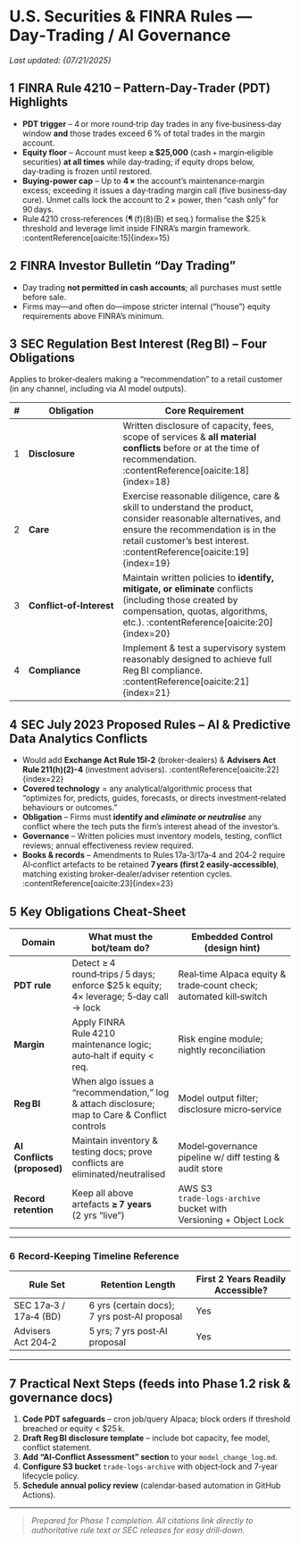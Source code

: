 # U.S. Securities & FINRA Rules — Day‑Trading / AI Governance  
_Last updated: {07/21/2025}_

## 1  FINRA Rule 4210 – Pattern‑Day‑Trader (PDT) Highlights
* **PDT trigger** – 4 or more round‑trip day trades in any five‑business‑day window **and** those trades exceed 6 % of total trades in the margin account.   
* **Equity floor** – Account must keep **≥ $25,000** (cash + margin‑eligible securities) **at all times** while day‑trading; if equity drops below, day‑trading is frozen until restored.   
* **Buying‑power cap** – Up to **4 ×** the account’s maintenance‑margin excess; exceeding it issues a day‑trading margin call (five business‑day cure). Unmet calls lock the account to 2 × power, then “cash only” for 90 days.   
* Rule 4210 cross‑references (¶ (f)(8)(B) et seq.) formalise the $25 k threshold and leverage limit inside FINRA’s margin framework. :contentReference[oaicite:15]{index=15}  

## 2  FINRA Investor Bulletin “Day Trading”
* Day trading **not permitted in cash accounts**; all purchases must settle before sale.   
* Firms may—and often do—impose stricter internal (“house”) equity requirements above FINRA’s minimum.   

## 3  SEC Regulation Best Interest (Reg BI) – Four Obligations
Applies to broker‑dealers making a “recommendation” to a retail customer (in any channel, including via AI model outputs).

| # | Obligation | Core Requirement |
|---|------------|------------------|
|1|**Disclosure**|Written disclosure of capacity, fees, scope of services & **all material conflicts** before or at the time of recommendation. :contentReference[oaicite:18]{index=18}|
|2|**Care**|Exercise reasonable diligence, care & skill to understand the product, consider reasonable alternatives, and ensure the recommendation is in the retail customer’s best interest. :contentReference[oaicite:19]{index=19}|
|3|**Conflict‑of‑Interest**|Maintain written policies to **identify, mitigate, or eliminate** conflicts (including those created by compensation, quotas, algorithms, etc.). :contentReference[oaicite:20]{index=20}|
|4|**Compliance**|Implement & test a supervisory system reasonably designed to achieve full Reg BI compliance. :contentReference[oaicite:21]{index=21}|

## 4  SEC July 2023 Proposed Rules – AI & Predictive Data Analytics Conflicts
* Would add **Exchange Act Rule 15l‑2** (broker‑dealers) & **Advisers Act Rule 211(h)(2)-4** (investment advisers). :contentReference[oaicite:22]{index=22}  
* **Covered technology** = any analytical/algorithmic process that “optimizes for, predicts, guides, forecasts, or directs investment‑related behaviours or outcomes.”  
* **Obligation** – Firms must **identify and _eliminate or neutralise_** any conflict where the tech puts the firm’s interest ahead of the investor’s.  
* **Governance** – Written policies must inventory models, testing, conflict reviews; annual effectiveness review required.  
* **Books & records** – Amendments to Rules 17a‑3/17a‑4 and 204‑2 require AI‑conflict artefacts to be retained **7 years (first 2 easily‑accessible)**, matching existing broker‑dealer/adviser retention cycles. :contentReference[oaicite:23]{index=23}  

## 5  Key Obligations Cheat‑Sheet
| Domain | What must the bot/team do? | Embedded Control (design hint) |
|--------|---------------------------|--------------------------------|
|**PDT rule**|Detect ≥ 4 round‑trips / 5 days; enforce $25 k equity; 4× leverage; 5‑day call → lock|Real‑time Alpaca equity & trade‑count check; automated kill‑switch|
|**Margin**|Apply FINRA Rule 4210 maintenance logic; auto‑halt if equity < req.|Risk engine module; nightly reconciliation|
|**Reg BI**|When algo issues a “recommendation,” log & attach disclosure; map to Care & Conflict controls|Model output filter; disclosure micro‑service|
|**AI Conflicts (proposed)**|Maintain inventory & testing docs; prove conflicts are eliminated/neutralised|Model‑governance pipeline w/ diff testing & audit store|
|**Record retention**|Keep all above artefacts **≥ 7 years** (2 yrs “live”)|AWS S3 `trade‑logs‑archive` bucket with Versioning + Object Lock|

---

### 6  Record‑Keeping Timeline Reference
| Rule Set | Retention Length | First 2 Years Readily Accessible? |
|----------|-----------------|------------------------------------|
|SEC 17a‑3 / 17a‑4 (BD) | 6 yrs (certain docs); 7 yrs post‑AI proposal | Yes |
|Advisers Act 204‑2 | 5 yrs; 7 yrs post‑AI proposal | Yes |

---

## 7  Practical Next Steps (feeds into Phase 1.2 risk & governance docs)
1. **Code PDT safeguards** – cron job/query Alpaca; block orders if threshold breached or equity < $25 k.  
2. **Draft Reg BI disclosure template** – include bot capacity, fee model, conflict statement.  
3. **Add “AI‑Conflict Assessment” section** to your `model_change_log.md`.  
4. **Configure S3 bucket** `trade-logs-archive` with object‑lock and 7‑year lifecycle policy.  
5. **Schedule annual policy review** (calendar‑based automation in GitHub Actions).

---

> _Prepared for Phase 1 completion. All citations link directly to authoritative rule text or SEC releases for easy drill‑down._